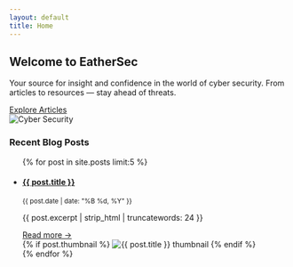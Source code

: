 ```yaml
---
layout: default
title: Home
---
```


<section class="hero">
  <div class="hero-text">
    <h2>Welcome to EatherSec</h2>
    <p>Your source for insight and confidence in the world of cyber security. From articles to resources — stay ahead of threats.</p>
    <a href="/blogpage/articles/">Explore Articles</a>
  </div>
  <div class="hero-image">
    <img src="https://source.unsplash.com/400x300/?cybersecurity" alt="Cyber Security">
  </div>
</section>

<section>
  <h3>Recent Blog Posts</h3>
    <ul class="post-list">
      {% for post in site.posts limit:5 %}
        <li class="fade-in fade-in-delay">
          <div class="post-info">
            <h4><a href="{{ post.url }}">{{ post.title }}</a></h4>
            <p><small>{{ post.date | date: "%B %d, %Y" }}</small></p>
            <p>{{ post.excerpt | strip_html | truncatewords: 24 }}</p>
            <a href="{{ post.url }}">Read more →</a>
          </div>
          {% if post.thumbnail %}
            <img class="post-thumb right-thumb" src="{{ post.thumbnail | relative_url }}" alt="{{ post.title }} thumbnail">
          {% endif %}
        </li>
      {% endfor %}
    </ul>

</section>

